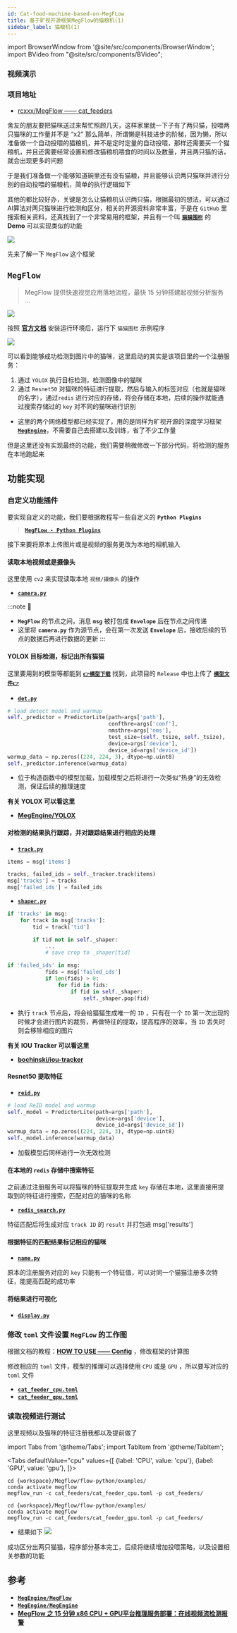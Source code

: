 ```yaml
---
id: Cat-food-machine-based-on-MegFLow
title: 基于旷视开源框架MegFlow的猫粮机(1)
sidebar_label: 猫粮机(1)
---
```


import BrowserWindow from '@site/src/components/BrowserWindow';
import BVideo from "@site/src/components/BVideo";

<BrowserWindow>

### 视频演示

<BVideo src="" bsrc=""/>

### 项目地址
- [rcxxx/MegFlow —— cat_feeders](https://github.com/rcxxx/MegFlow/tree/master/flow-python/examples/cat_feeders)

</BrowserWindow>


舍友的朋友要把猫咪送过来帮忙照顾几天，这样家里就一下子有了两只猫，投喂两只猫咪的工作量并不是 “x2” 那么简单，所谓懒是科技进步的阶梯，因为懒，所以准备做一个自动投喂的猫粮机，并不是定时定量的自动投喂，那样还需要买一个猫粮机，并且还需要经常设置和修改猫粮机喂食的时间以及数量，并且两只猫的话，就会出现更多的问题

于是我们准备做一个能够知道碗里还有没有猫粮，并且能够认识两只猫咪并进行分别的自动投喂的猫粮机，简单的执行逻辑如下


其他的都比较好办，关键是怎么让猫粮机认识两只猫，根据最初的想法，可以通过AI算法对两只猫咪进行检测和区分，相关的开源资料非常丰富，于是在 `GitHub` 里搜索相关资料，还真找到了一个非常易用的框架，并且有一个叫 **[`猫猫围栏`](https://megflow.readthedocs.io/zh_CN/latest/built-in-applications/cat_finder.html)** 的 **Demo** 可以实现类似的功能

![](https://pictures-1304295136.cos.ap-guangzhou.myqcloud.com/screenshot/MegFlow-Cat_feeder/megflow-wechat.png)

先来了解一下 `MegFlow` 这个框架
## `MegFlow`

> MegFlow 提供快速视觉应用落地流程，最快 15 分钟搭建起视频分析服务 ...

[![](https://github.com/MegEngine/MegFlow/raw/master/logo.png)](https://github.com/MegEngine/MegFlow)

按照 **[官方文档](https://megflow.readthedocs.io/zh_CN/latest/how-to-build-and-run/run-in-15-minutes.zh.html)** 安装运行环境后，运行下 `猫猫围栏` 示例程序

![](https://pictures-1304295136.cos.ap-guangzhou.myqcloud.com/screenshot/MegFlow-Cat_feeder/MegFLow-demo-display.png)

可以看到能够成功检测到图片中的猫咪，这里启动的其实是该项目里的一个注册服务：
1. 通过 `YOLOX` 执行目标检测，检测图像中的猫咪
2. 通过 `Resnet50` 对猫咪的特征进行提取，然后与输入的标签对应（也就是猫咪的名字），通过`redis` 进行对应的存储，将会存储在本地，后续的操作就能通过搜索存储过的 `key` 对不同的猫咪进行识别

- 这里的两个网络模型都已经实现了，用的是同样为旷视开源的深度学习框架 **[`MegEngine`](https://github.com/MegEngine/MegEngine)**，不需要自己去搭建以及训练，省了不少工作量

但是这里还没有实现最终的功能，我们需要稍微修改一下部分代码，将检测的服务在本地跑起来

## 功能实现

### 自定义功能插件

要实现自定义的功能，我们要根据教程写一些自定义的 **`Python Plugins`**
> **[`MegFLow - Python Plugins`](https://megflow.readthedocs.io/zh_CN/latest/how-to-add-my-service/appendix-B-python-plugin.zh.html#python-plugins)**

接下来要将原本上传图片或是视频的服务更改为本地的相机输入

#### 读取本地视频或是摄像头
这里使用 `cv2` 来实现读取本地 `视频/摄像头` 的操作
- **[`camera.py`](https://github.com/rcxxx/MegFlow/blob/master/flow-python/examples/cat_feeders/camera.py)**

:::note 📝
- **`MegFlow`** 的节点之间，消息 **`msg`** 被打包成 **`Envelope`** 后在节点之间传递
- 这里将 **`camera.py`** 作为源节点，会在第一次发送 **`Envelope`** 后，接收后续的节点的数据后再进行数据的更新
:::

#### YOLOX 目标检测，标记出所有猫猫
这里要用到的模型等都能到 **[`👉模型下载`](https://megflow.readthedocs.io/zh_CN/latest/download-models.zh.html)** 找到，此项目的 `Release` 中也上传了 **[`模型文件👉`](https://github.com/rcxxx/MegFlow/releases/tag/aarch64-whl)**

- **[`det.py`](https://github.com/rcxxx/MegFlow/tree/master/flow-python/examples/cat_feeders/det.py)**

```py title="load model"
# load detect model and warmup
self._predictor = PredictorLite(path=args['path'],
                                confthre=args['conf'],
                                nmsthre=args['nms'],
                                test_size=(self._tsize, self._tsize),
                                device=args['device'],
                                device_id=args['device_id'])
warmup_data = np.zeros((224, 224, 3), dtype=np.uint8)
self._predictor.inference(warmup_data)
```
- 位于构造函数中的模型加载，加载模型之后将进行一次类似“热身”的无效检测，保证后续的推理速度

**有关 YOLOX 可以看这里**
- **[MegEngine/YOLOX](https://github.com/MegEngine/YOLOX)**

#### 对检测的结果执行跟踪，并对跟踪结果进行相应的处理
- **[`track.py`](https://github.com/rcxxx/MegFlow/tree/master/flow-python/examples/cat_feeders/track.py)**

```py
items = msg['items']

tracks, failed_ids = self._tracker.track(items)
msg['tracks'] = tracks
msg['failed_ids'] = failed_ids
```

- **[`shaper.py`](https://github.com/rcxxx/MegFlow/tree/master/flow-python/examples/cat_feeders/shaper.py)**

```py
if 'tracks' in msg:
    for track in msg['tracks']:
        tid = track['tid']

        if tid not in self._shaper:
            ...
            # save crop to _shaper[tid]

if 'failed_ids' in msg:
            fids = msg['failed_ids']
            if len(fids) > 0:
                for fid in fids:
                    if fid in self._shaper:
                        self._shaper.pop(fid)
```
- 执行 `track` 节点后，将会给猫猫生成唯一的 `ID` ，只有在一个 `ID` 第一次出现的时候才会进行图片的裁剪，再做特征的提取，提高程序的效率，当 `ID` 丢失时则会移除相应的图片

**有关 IOU Tracker 可以看这里**
- **[bochinski/iou-tracker](https://github.com/bochinski/iou-tracker)**

#### Resnet50 提取特征
- **[`reid.py`](https://github.com/rcxxx/MegFlow/tree/master/flow-python/examples/cat_feeders/reid.py)**

```py title="load model"
# load ReID model and warmup
self._model = PredictorLite(path=args['path'],
                            device=args['device'],
                            device_id=args['device_id'])
warmup_data = np.zeros((224, 224, 3), dtype=np.uint8)
self._model.inference(warmup_data)
```
- 加载模型后同样进行一次无效检测

#### 在本地的 `redis` 存储中搜索特征
之前通过注册服务可以将猫咪的特征提取并生成 `key` 存储在本地，这里直接用提取到的特征进行搜索，匹配对应的猫咪的名称

- **[`redis_search.py`](https://github.com/rcxxx/MegFlow/tree/master/flow-python/examples/cat_feeders/redis_search.py)**

特征匹配后将生成对应 `track ID` 的 `result` 并打包进 msg['results']

#### 根据特征的匹配结果标记相应的猫咪

- **[`name.py`](https://github.com/rcxxx/MegFlow/tree/master/flow-python/examples/cat_feeders/name.py)**

原本的注册服务对应的 `key` 只能有一个特征值，可以对同一个猫猫注册多次特征，能提高匹配的成功率

#### 将结果进行可视化

- **[`display.py`](https://github.com/rcxxx/MegFlow/tree/master/flow-python/examples/cat_feeders/display.py)**


### 修改 `toml` 文件设置 `MegFLow` 的工作图

根据文档的教程：**[HOW TO USE —— Config](https://megflow.readthedocs.io/zh_CN/latest/how-to-add-my-service/appendix-A-graph-definition.zh.html)** ，修改框架的计算图

修改相应的 `toml` 文件，模型的推理可以选择使用 `CPU` 或是 `GPU` ，所以要写对应的 `toml` 文件

- **[`cat_feeder_cpu.toml`](https://github.com/rcxxx/MegFlow/tree/master/flow-python/examples/cat_feeders/cat_feeder_cpu.toml)**
- **[`cat_feeder_gpu.toml`](https://github.com/rcxxx/MegFlow/tree/master/flow-python/examples/cat_feeders/cat_feeder_gpu.toml)**


### 读取视频进行测试
这里视频以及猫咪的特征注册我都以及提前做了

import Tabs from '@theme/Tabs';
import TabItem from '@theme/TabItem';

<Tabs
defaultValue="cpu"
values={[
    {label: 'CPU', value: 'cpu'},
    {label: 'GPU', value: 'gpu'},
]}>
<TabItem value="cpu">

```shell
cd {workspace}/Megflow/flow-python/examples/
conda activate megflow
megflow_run -c cat_feeders/cat_feeder_cpu.toml -p cat_feeders/
```

</TabItem>
<TabItem value="gpu">

```shell
cd {workspace}/Megflow/flow-python/examples/
conda activate megflow
megflow_run -c cat_feeders/cat_feeder_gpu.toml -p cat_feeders/
```

</TabItem>
</Tabs>

- 结果如下
![](https://pictures-1304295136.cos.ap-guangzhou.myqcloud.com/screenshot/MegFlow-Cat_feeder/run-cat_feeder-display.png)

成功区分出两只猫猫，程序部分基本完工，后续将继续增加投喂策略，以及设置相关参数的功能

## 参考
- **[`MegEngine/MegFlow`](https://github.com/MegEngine/MegFlow)**
- **[`MegEngine/MegEngine`](https://github.com/MegEngine/MegEngine)**
- **[MegFlow 之 15 分钟 x86 CPU + GPU平台推理服务部署：在线视频流检测报警](https://githubmemory.com/repo/yuenshome/yuenshome.github.io/issues/136)**
